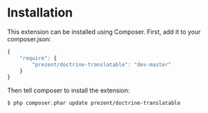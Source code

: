 Installation
============

This extension can be installed using Composer. First, add it to your composer.json:

```js
{
    "require": {
        "prezent/doctrine-translatable": "dev-master"
    }
}
```

Then tell composer to install the extension:

```bash
$ php composer.phar update prezent/doctrine-translatable
```
